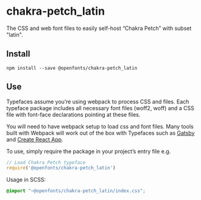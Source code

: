 
# chakra-petch_latin

The CSS and web font files to easily self-host “Chakra Petch” with subset "latin".

## Install

`npm install --save @openfonts/chakra-petch_latin`

## Use

Typefaces assume you’re using webpack to process CSS and files. Each typeface
package includes all necessary font files (woff2, woff) and a CSS file with
font-face declarations pointing at these files.

You will need to have webpack setup to load css and font files. Many tools built
with Webpack will work out of the box with Typefaces such as [Gatsby](https://github.com/gatsbyjs/gatsby)
and [Create React App](https://github.com/facebookincubator/create-react-app).

To use, simply require the package in your project’s entry file e.g.

```javascript
// Load Chakra Petch typeface
require('@openfonts/chakra-petch_latin')
```

Usage in SCSS:
```scss
@import "~@openfonts/chakra-petch_latin/index.css";
```

